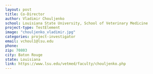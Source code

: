 ```yaml
---
layout: post
title: Co-Director
author: Vladimir Chouljenko
school: Louisiana State University, School of Veterinary Medicine
project-type: TestElement
image: "chouljenko_vladimir.jpg"
categories: project-investigator
email: vchoul1@lsu.edu
phone: 
zip: 70803
city: Baton Rouge
state: Louisiana
link: https://www.lsu.edu/vetmed/faculty/chouljenko.php
---
```

